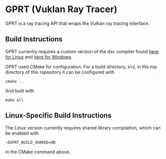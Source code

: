 

# GPRT (Vuklan Ray Tracer)

GPRT is a ray tracing API that wraps the Vulkan ray tracing interface.

## Build Instructions

GPRT currently requires a custom version of the dxc compiler found [here for
Linux](https://drive.google.com/file/d/1dF6cX5q-3tB3e5zVcZIL_Fa1W8-WRpOq/view?usp=sharing)
and [here for
Windows](https://drive.google.com/file/d/1Flwpq7eKv8wVt-1F8jYt_oeSbNGRKFJG/view?usp=sharing).

GPRT used CMake for configuration. For a build directory, `bld`, in the top
directory of this repository it can be configured with

```shell
cmake ..
```

And built with

```shell
make all
```

## Linux-Specific Build Instructions

The Linux version currently requires shared library compilation, which can be
enabled with

```shell
-DGPRT_BUILD_SHARED=ON
```

in the CMake command above.